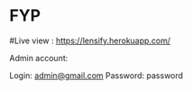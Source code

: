 # FYP 
#Live view :
 https://lensify.herokuapp.com/
 
 Admin account:
 
 Login: admin@gmail.com
 Password: password
